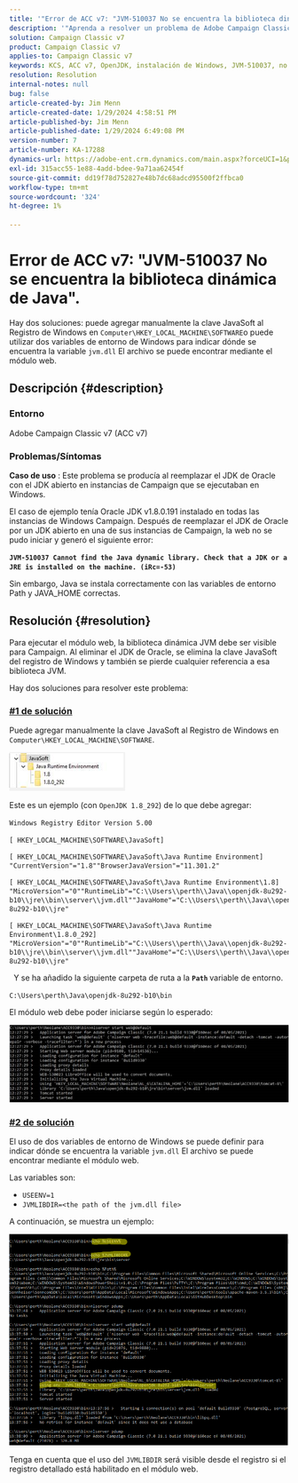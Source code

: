 ```yaml
---
title: '"Error de ACC v7: "JVM-510037 No se encuentra la biblioteca dinámica de Java".'
description: '"Aprenda a resolver un problema de Adobe Campaign Classic v7 por el error: "JVM-510037 No se encuentra la biblioteca dinámica de Java".'
solution: Campaign Classic v7
product: Campaign Classic v7
applies-to: Campaign Classic v7
keywords: KCS, ACC v7, OpenJDK, instalación de Windows, JVM-510037, no se encuentra, biblioteca dinámica de Java, Adobe Campaign Classic v7, Solución de problemas
resolution: Resolution
internal-notes: null
bug: false
article-created-by: Jim Menn
article-created-date: 1/29/2024 4:58:51 PM
article-published-by: Jim Menn
article-published-date: 1/29/2024 6:49:08 PM
version-number: 7
article-number: KA-17288
dynamics-url: https://adobe-ent.crm.dynamics.com/main.aspx?forceUCI=1&pagetype=entityrecord&etn=knowledgearticle&id=6d2368a8-c7be-ee11-9079-6045bd006268
exl-id: 315acc55-1e88-4add-bdee-9a71aa62454f
source-git-commit: dd19f78d752827e48b7dc68adcd95500f2ffbca0
workflow-type: tm+mt
source-wordcount: '324'
ht-degree: 1%

---
```


# Error de ACC v7: &quot;JVM-510037 No se encuentra la biblioteca dinámica de Java&quot;.


Hay dos soluciones: puede agregar manualmente la clave JavaSoft al Registro de Windows en `Computer\HKEY_LOCAL_MACHINE\SOFTWARE`o puede utilizar dos variables de entorno de Windows para indicar dónde se encuentra la variable `jvm.dll` El archivo se puede encontrar mediante el módulo web.

## Descripción {#description}


### <b>Entorno</b>

Adobe Campaign Classic v7 (ACC v7)



### <b>Problemas/Síntomas</b>

<b>Caso de uso</b> : Este problema se producía al reemplazar el JDK de Oracle con el JDK abierto en instancias de Campaign que se ejecutaban en Windows.

El caso de ejemplo tenía Oracle JDK v1.8.0.191 instalado en todas las instancias de Windows Campaign. Después de reemplazar el JDK de Oracle por un JDK abierto en una de sus instancias de Campaign, la web no se pudo iniciar y generó el siguiente error:

<b>`JVM-510037 Cannot find the Java dynamic library. Check that a JDK or a JRE is installed on the machine. (iRc=-53)`</b>

Sin embargo, Java se instala correctamente con las variables de entorno Path y JAVA_HOME correctas.


## Resolución {#resolution}


Para ejecutar el módulo web, la biblioteca dinámica JVM debe ser visible para Campaign. Al eliminar el JDK de Oracle, se elimina la clave JavaSoft del registro de Windows y también se pierde cualquier referencia a esa biblioteca JVM.

Hay dos soluciones para resolver este problema:

### <u>#1 de solución</u>

Puede agregar manualmente la clave JavaSoft al Registro de Windows en `Computer\HKEY_LOCAL_MACHINE\SOFTWARE`.

![](assets/de72732e-d310-ec11-b6e6-000d3a597e01.png)

Este es un ejemplo (con `OpenJDK 1.8_292`) de lo que debe agregar:

`Windows Registry Editor Version 5.00`

`[ HKEY_LOCAL_MACHINE\SOFTWARE\JavaSoft]`




```
[ HKEY_LOCAL_MACHINE\SOFTWARE\JavaSoft\Java Runtime Environment] "CurrentVersion"="1.8""BrowserJavaVersion"="11.301.2"
```





```
[ HKEY_LOCAL_MACHINE\SOFTWARE\JavaSoft\Java Runtime Environment\1.8] "MicroVersion"="0""RuntimeLib"="C:\\Users\\perth\\Java\\openjdk-8u292-b10\\jre\\bin\\server\\jvm.dll""JavaHome"="C:\\Users\\perth\\Java\\openjdk-8u292-b10\\jre"
```





```
[ HKEY_LOCAL_MACHINE\SOFTWARE\JavaSoft\Java Runtime Environment\1.8.0_292] "MicroVersion"="0""RuntimeLib"="C:\\Users\\perth\\Java\\openjdk-8u292-b10\\jre\\bin\\server\\jvm.dll""JavaHome"="C:\\Users\\perth\\Java\\openjdk-8u292-b10\\jre"
```


 
Y se ha añadido la siguiente carpeta de ruta a la <b>`Path` </b>variable de entorno.

`C:\Users\perth\Java\openjdk-8u292-b10\bin`

El módulo web debe poder iniciarse según lo esperado:

![](assets/f9d275cf-d910-ec11-b6e6-000d3a597e01.png)

### <u>#2 de solución</u>

El uso de dos variables de entorno de Windows se puede definir para indicar dónde se encuentra la variable `jvm.dll` El archivo se puede encontrar mediante el módulo web.

Las variables son:

- `USEENV=1`
- `JVMLIBDIR=<the path of the jvm.dll file>`


A continuación, se muestra un ejemplo:

![](assets/108e8694-d814-ec11-b6e6-002248047155.png)

Tenga en cuenta que el uso del `JVMLIBDIR` será visible desde el registro si el registro detallado está habilitado en el módulo web.
